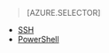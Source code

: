 > [AZURE.SELECTOR]
- [SSH](../articles/hdinsight-hadoop-mahout-linux-mac.md)
- [PowerShell](../articles/hdinsight-mahout.md)
